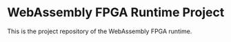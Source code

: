 # WebAssembly FPGA Runtime Project

This is the project repository of the WebAssembly FPGA runtime.

